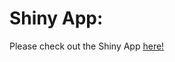 # Shiny App:

Please check out the Shiny App [here!](https://dannycarrot.shinyapps.io/Final_project-F1-101/)
